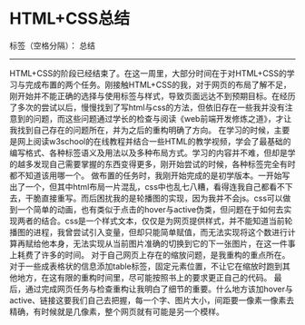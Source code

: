﻿# HTML+CSS总结

标签（空格分隔）： 总结

---

HTML+CSS的阶段已经结束了。在这一周里，大部分时间在于对HTML+CSS的学习与完成布置的两个任务。刚接触HTML+CSS的我，对于网页的布局了解不足，刚开始并不能正确的选择与使用标签与样式，导致页面远达不到预期目标。在经历了多次的尝试以后，慢慢找到了写html与css的方法，但依旧存在一些我并没有注意到的问题，而这些问题通过学长的检查与阅读《web前端开发修炼之道》，才让我找到自己存在的问题所在，并为之后的重构明确了方向。
在学习的时候，主要是网上阅读w3school的在线教程并结合一些HTML的教学视频，学会了最基础的编写格式、各种标签语义及用法以及多种布局方式。学习的内容并不难，但却是学的越多发现自己需要掌握的东西变得更多，刚开始尝试的时候，各种标签完全有时都不知道该用哪一个。
做布置的任务时，我刚开始完成的是初学版本。一开始写出了一个，但其中html布局一片混乱，css中也乱七八糟，看得连我自己都看不下去，干脆直接重写。而后困扰我的是轮播图的实现，因为我并不会js。css可以做到一个简单的动画，也有类似于点击的hover与active伪类，但问题在于如何去实现两者的结合。css是一个样式文本，仅仅是为网页提供样式，并不能知道当前轮播图的进程，我曾尝试引入变量，但却只能简单赋值，而无法实现将这个数进行计算再赋给他本身，无法实现从当前图片准确的切换到它的下一张图片，在这一件事上耗费了许多的时间。
对于自己网页上存在的缩放问题，是我重构的重点所在。对于一些成表格状的信息添加table标签，固定元素位置，不让它在缩放时跑到其他地方，在这有限的重构时间里，尽可能按照书上的要求更正自己的代码。
最后，通过完成网页任务与检查重构让我明白了细节的重要。什么地方该加hover与active、链接这要我们自己去把握，每一个字、图片大小，间距要一像素一像素去精确，有时候就是几像素，整个网页就有可能是另一个模样。




